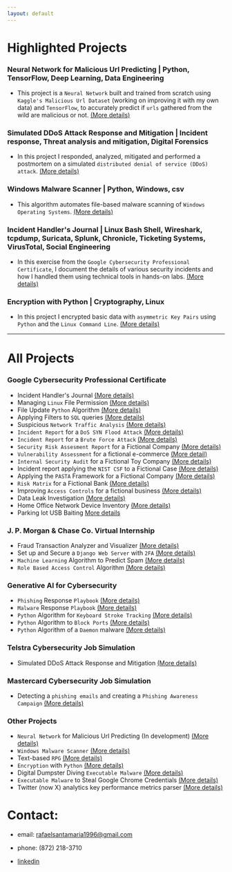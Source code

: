 ```yaml
---
layout: default
---
```

# Highlighted Projects

### Neural Network for Malicious Url Predicting | Python, TensorFlow, Deep Learning, Data Engineering

* This project is a `Neural Network` built and trained from scratch using `Kaggle's Malicious Url Dataset` (working on improving it with my own data) and `TensorFlow`, to accurately predict if `urls` gathered from the wild are malicious or not. [(More details)](./nn_malicious_url_pred.html)

### Simulated DDoS Attack Response and Mitigation | Incident response, Threat analysis and mitigation, Digital Forensics

* In this project I responded, analyzed, mitigated and performed a postmortem on a simulated `distributed denial of service (DDoS) attack`. [(More details)](./cyber_incident_response.html)

### Windows Malware Scanner | Python, Windows, csv

* This algorithm automates file-based malware scanning of `Windows Operating Systems`. [(More details)](./malware_scanner.html)

### Incident Handler's Journal | Linux Bash Shell, Wireshark, tcpdump, Suricata, Splunk, Chronicle, Ticketing Systems, VirusTotal, Social Engineering

* In this exercise from the `Google Cybersecurity Professional Certificate`, I document the details of various security incidents and how I handled them using technical tools in hands-on labs. [(More details)](./incident_handler_journal.html)

### Encryption with Python | Cryptography, Linux

* In this project I encrypted basic data with `asymmetric Key Pairs` using `Python` and the `Linux Command Line`. [(More details)](./encrypt_python.html)

------------------------------------------------------------------------------------------------------------------------------------------------------------------------------------------------------------------------------

# All Projects 

### Google Cybersecurity Professional Certificate

* Incident Handler's Journal [(More details)](./incident_handler_journal.html)
* Managing `Linux` File Permission [(More details)](./linux_file_perm.html)
* File Update `Python` Algorithm [(More details)](./file_update.html)
* Applying Filters to `SQL` queries [(More details)](./filter_sql.html)
* Suspicious `Network Traffic Analysis` [(More details)](./network_traffic_analysis.html)
* `Incident Report` for a `DoS SYN Flood Attack` [(More details)](./incident_report_syn_flood.html)
* `Incident Report` for a `Brute Force Attack` [(More details)](./incident_report_brute.html)
* `Security Risk Assesment Report` for a Fictional Company [(More details)](./sec_risk_assesment.html)
* `Vulnerability Assessment` for a fictional e-commerce [(More detail)](./vulnerability_assessment.html)
* `Internal Security Audit` for a Fictional Toy Company [(More details)](./int_sec_audit.html)
* Incident report applying the `NIST CSF` to a Fictional Case [(More details)](./nist_csf_applied.html)
* Applying the `PASTA` Framework for a Fictional Company [(More details)](./pasta_applied.html)
* `Risk Matrix` for a Fictional Bank [(More details)](./risk_matrix.html)
* Improving `Access Controls` for a fictional business [(More details)](./access_controls.html)
* Data Leak Investigation [(More details)](./data_leak_investigation.html)
* Home Office Network Device Inventory [(More details)](./home_it_assests.html)
* Parking lot USB Baiting [More details](parking_lot_usb.html)

### J. P. Morgan & Chase Co. Virtual Internship

* Fraud Transaction Analyzer and Visualizer [(More details)](./fraud_analyzer_visualizer.html)
* Set up and Secure a `Django Web Server` with `2FA` [(More details)](./set_and_secure_django_server.html)
* `Machine Learning` Algorithm to Predict Spam [(More details)](./ml_spam_predict.html)
* `Role Based Access Control` Algorithm [(More details)](./rbac.html)

### Generative AI for Cybersecurity

* `Phishing` Response `Playbook` [(More details)](./phishing_playbook.html)
* `Malware` Response `Playbook` [(More details)](./malware_response_playbook.html)
* `Python` Algorithm for `Keyboard Stroke Tracking` [(More details)](./keystroke_track.html)
* `Python` Algorithm to `Block Ports` [(More details)](./block_ports.html)
* `Python` Algorithm of a `Daemon` malware [(More details)](./daemon_example.html)

### Telstra Cybersecurity Job Simulation

* Simulated DDoS Attack Response and Mitigation [(More details)](./cyber_incident_response.html)

### Mastercard Cybersecurity Job Simulation

* Detecting a `phishing emails` and creating a `Phishing Awareness Campaign` [(More details)](./master_phish.html)

### Other Projects

* `Neural Network` for Malicious Url Predicting (In development) [(More details)](./nn_malicious_url_pred.html)
* `Windows Malware Scanner` [(More details)](./malware_scanner.html)
* Text-based `RPG` [(More details)](./dungeon_of_dread.html)
* `Encryption` with `Python` [(More details)](./encrypt_python.html)
* Digital Dumpster Diving `Executable Malware` [(More details)](./dumpster_diving.html)
* `Executable Malware` to Steal Google Chrome Credentials [(More details)](./steal_chrome_cred.html)
* Twitter (now X) analytics key performance metrics parser [(More details)](./twitter_analytics.html)

# Contact:

* email: rafaelsantamaria1996@gmail.com

* phone: (872) 218-3710 

* [linkedin](https://www.linkedin.com/in/rafael-santamaria-ortega) 
